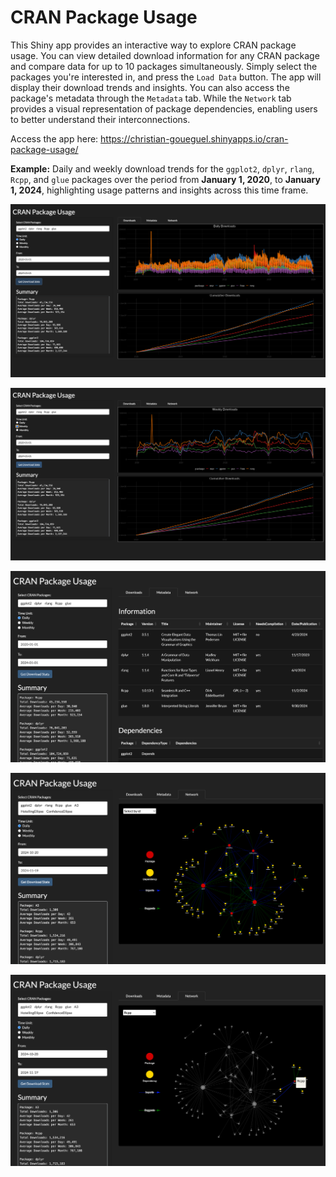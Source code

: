 # CRAN Package Usage

<!-- badges: start -->

<!-- badges: end -->

This Shiny app provides an interactive way to explore CRAN package
usage. You can view detailed download information for any CRAN
package and compare data for up to 10 packages simultaneously. Simply
select the packages you're interested in, and press the
`Load Data` button. The app will display their download trends
and insights. You can also access the package's metadata through the `Metadata` 
tab. While the `Network` tab provides a visual representation of package dependencies, 
enabling users to better understand their interconnections.

Access the app here:
<https://christian-goueguel.shinyapps.io/cran-package-usage/>

**Example:** Daily and weekly download trends for the `ggplot2`, `dplyr`, `rlang`, `Rcpp`, and `glue` packages
over the period from **January 1, 2020**, to **January 1, 2024**,
highlighting usage patterns and insights across this time frame.

![](Images/app_image.png)

![](Images/app_image2.png)

![](Images/app_image3.png)

![](Images/app_image4.png)

![](Images/app_image5.png)